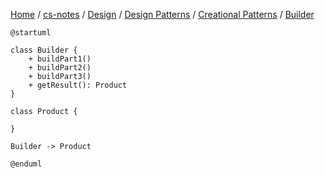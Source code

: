 [Home](https://mengxianbin.github.io) /
[cs-notes](https://mengxianbin.github.io/cs-notes/content) /
[Design](https://mengxianbin.github.io/cs-notes/content/Design) /
[Design Patterns](https://mengxianbin.github.io/cs-notes/content/Design/Design%20Patterns) /
[Creational Patterns](https://mengxianbin.github.io/cs-notes/content/Design/Design%20Patterns/Creational%20Patterns) /
[Builder](https://mengxianbin.github.io/cs-notes/content/Design/Design%20Patterns/Creational%20Patterns/Builder)

```puml
@startuml

class Builder {
    + buildPart1()
    + buildPart2()
    + buildPart3()
    + getResult(): Product
}

class Product {

}

Builder -> Product

@enduml
```
